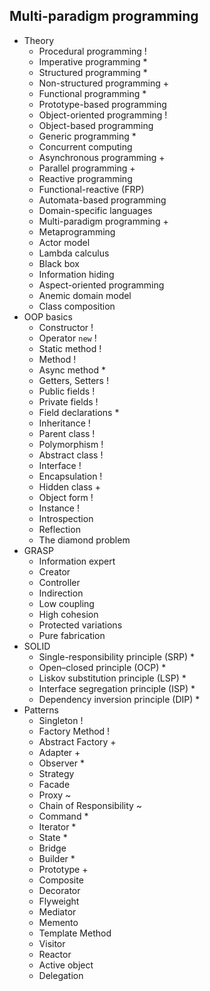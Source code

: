 ## Multi-paradigm programming

- Theory
  - Procedural programming !
  - Imperative programming *
  - Structured programming *
  - Non-structured programming +
  - Functional programming *
  - Prototype-based programming
  - Object-oriented programming !
  - Object-based programming
  - Generic programming *
  - Concurrent computing
  - Asynchronous programming +
  - Parallel programming +
  - Reactive programming
  - Functional-reactive (FRP)
  - Automata-based programming
  - Domain-specific languages
  - Multi-paradigm programming +
  - Metaprogramming
  - Actor model
  - Lambda calculus
  - Black box
  - Information hiding
  - Aspect-oriented programming
  - Anemic domain model
  - Class composition
- OOP basics
  - Constructor !
  - Operator `new` !
  - Static method !
  - Method !
  - Async method *
  - Getters, Setters !
  - Public fields !
  - Private fields !
  - Field declarations *
  - Inheritance !
  - Parent class !
  - Polymorphism !
  - Abstract class !
  - Interface !
  - Encapsulation !
  - Hidden class +
  - Object form !
  - Instance !
  - Introspection
  - Reflection
  - The diamond problem
- GRASP
  - Information expert
  - Creator
  - Controller
  - Indirection
  - Low coupling
  - High cohesion
  - Protected variations
  - Pure fabrication
- SOLID
  - Single-responsibility principle (SRP) *
  - Open–closed principle (OCP) *
  - Liskov substitution principle (LSP) *
  - Interface segregation principle (ISP) *
  - Dependency inversion principle (DIP) *
- Patterns
  - Singleton !
  - Factory Method !
  - Abstract Factory +
  - Adapter +
  - Observer *
  - Strategy
  - Facade
  - Proxy ~
  - Chain of Responsibility ~
  - Command *
  - Iterator *
  - State *
  - Bridge
  - Builder *
  - Prototype +
  - Composite
  - Decorator
  - Flyweight
  - Mediator
  - Memento
  - Template Method
  - Visitor
  - Reactor
  - Active object
  - Delegation
